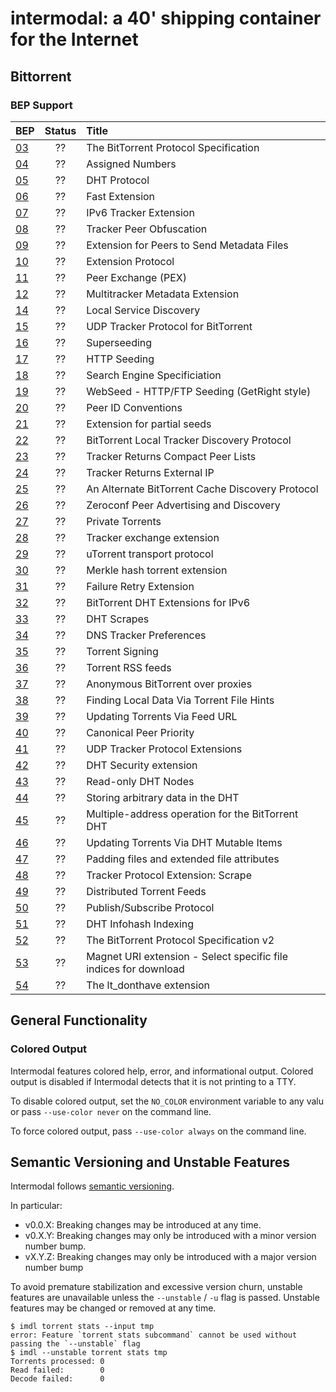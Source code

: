 # intermodal: a 40' shipping container for the Internet

## Bittorrent

### BEP Support

| BEP | Status | Title                                                            |
|-----|:------:|:-----------------------------------------------------------------|
| [03](http://bittorrent.org/beps/bep_03.html)  |   ??   | The BitTorrent Protocol Specification                            |
| [04](http://bittorrent.org/beps/bep_04.html)  |   ??   | Assigned Numbers                                                 |
| [05](http://bittorrent.org/beps/bep_05.html)  |   ??   | DHT Protocol                                                     |
| [06](http://bittorrent.org/beps/bep_06.html)  |   ??   | Fast Extension                                                   |
| [07](http://bittorrent.org/beps/bep_07.html)  |   ??   | IPv6 Tracker Extension                                           |
| [08](http://bittorrent.org/beps/bep_08.html)  |   ??   | Tracker Peer Obfuscation                                         |
| [09](http://bittorrent.org/beps/bep_09.html)  |   ??   | Extension for Peers to Send Metadata Files                       |
| [10](http://bittorrent.org/beps/bep_10.html)  |   ??   | Extension Protocol                                               |
| [11](http://bittorrent.org/beps/bep_11.html)  |   ??   | Peer Exchange (PEX)                                              |
| [12](http://bittorrent.org/beps/bep_12.html)  |   ??   | Multitracker Metadata Extension                                  |
| [14](http://bittorrent.org/beps/bep_14.html)  |   ??   | Local Service Discovery                                          |
| [15](http://bittorrent.org/beps/bep_15.html)  |   ??   | UDP Tracker Protocol for BitTorrent                              |
| [16](http://bittorrent.org/beps/bep_16.html)  |   ??   | Superseeding                                                     |
| [17](http://bittorrent.org/beps/bep_17.html)  |   ??   | HTTP Seeding                                                     |
| [18](http://bittorrent.org/beps/bep_18.html)  |   ??   | Search Engine Specificiation                                     |
| [19](http://bittorrent.org/beps/bep_19.html)  |   ??   | WebSeed - HTTP/FTP Seeding (GetRight style)                      |
| [20](http://bittorrent.org/beps/bep_20.html)  |   ??   | Peer ID Conventions                                              |
| [21](http://bittorrent.org/beps/bep_21.html)  |   ??   | Extension for partial seeds                                      |
| [22](http://bittorrent.org/beps/bep_22.html)  |   ??   | BitTorrent Local Tracker Discovery Protocol                      |
| [23](http://bittorrent.org/beps/bep_23.html)  |   ??   | Tracker Returns Compact Peer Lists                               |
| [24](http://bittorrent.org/beps/bep_24.html)  |   ??   | Tracker Returns External IP                                      |
| [25](http://bittorrent.org/beps/bep_25.html)  |   ??   | An Alternate BitTorrent Cache Discovery Protocol                 |
| [26](http://bittorrent.org/beps/bep_26.html)  |   ??   | Zeroconf Peer Advertising and Discovery                          |
| [27](http://bittorrent.org/beps/bep_27.html)  |   ??   | Private Torrents                                                 |
| [28](http://bittorrent.org/beps/bep_28.html)  |   ??   | Tracker exchange extension                                       |
| [29](http://bittorrent.org/beps/bep_29.html)  |   ??   | uTorrent transport protocol                                      |
| [30](http://bittorrent.org/beps/bep_30.html)  |   ??   | Merkle hash torrent extension                                    |
| [31](http://bittorrent.org/beps/bep_31.html)  |   ??   | Failure Retry Extension                                          |
| [32](http://bittorrent.org/beps/bep_32.html)  |   ??   | BitTorrent DHT Extensions for IPv6                               |
| [33](http://bittorrent.org/beps/bep_33.html)  |   ??   | DHT Scrapes                                                      |
| [34](http://bittorrent.org/beps/bep_34.html)  |   ??   | DNS Tracker Preferences                                          |
| [35](http://bittorrent.org/beps/bep_35.html)  |   ??   | Torrent Signing                                                  |
| [36](http://bittorrent.org/beps/bep_36.html)  |   ??   | Torrent RSS feeds                                                |
| [37](http://bittorrent.org/beps/bep_37.html)  |   ??   | Anonymous BitTorrent over proxies                                |
| [38](http://bittorrent.org/beps/bep_38.html)  |   ??   | Finding Local Data Via Torrent File Hints                        |
| [39](http://bittorrent.org/beps/bep_39.html)  |   ??   | Updating Torrents Via Feed URL                                   |
| [40](http://bittorrent.org/beps/bep_40.html)  |   ??   | Canonical Peer Priority                                          |
| [41](http://bittorrent.org/beps/bep_41.html)  |   ??   | UDP Tracker Protocol Extensions                                  |
| [42](http://bittorrent.org/beps/bep_42.html)  |   ??   | DHT Security extension                                           |
| [43](http://bittorrent.org/beps/bep_43.html)  |   ??   | Read-only DHT Nodes                                              |
| [44](http://bittorrent.org/beps/bep_44.html)  |   ??   | Storing arbitrary data in the DHT                                |
| [45](http://bittorrent.org/beps/bep_45.html)  |   ??   | Multiple-address operation for the BitTorrent DHT                |
| [46](http://bittorrent.org/beps/bep_46.html)  |   ??   | Updating Torrents Via DHT Mutable Items                          |
| [47](http://bittorrent.org/beps/bep_47.html)  |   ??   | Padding files and extended file attributes                       |
| [48](http://bittorrent.org/beps/bep_48.html)  |   ??   | Tracker Protocol Extension: Scrape                               |
| [49](http://bittorrent.org/beps/bep_49.html)  |   ??   | Distributed Torrent Feeds                                        |
| [50](http://bittorrent.org/beps/bep_50.html)  |   ??   | Publish/Subscribe Protocol                                       |
| [51](http://bittorrent.org/beps/bep_51.html)  |   ??   | DHT Infohash Indexing                                            |
| [52](http://bittorrent.org/beps/bep_52.html)  |   ??   | The BitTorrent Protocol Specification v2                         |
| [53](http://bittorrent.org/beps/bep_53.html)  |   ??   | Magnet URI extension - Select specific file indices for download |
| [54](http://bittorrent.org/beps/bep_54.html)  |   ??   | The lt_donthave extension                                        |

## General Functionality

### Colored Output

Intermodal features colored help, error, and informational output. Colored
output is disabled if Intermodal detects that it is not printing to a TTY.

To disable colored output, set the `NO_COLOR` environment variable to any
valu or pass `--use-color never` on the command line.

To force colored output, pass `--use-color always` on the command line.

## Semantic Versioning and Unstable Features

Intermodal follows [semantic versioning](https://semver.org/).

In particular:

- v0.0.X: Breaking changes may be introduced at any time.
- v0.X.Y: Breaking changes may only be introduced with a minor version number
  bump.
- vX.Y.Z: Breaking changes may only be introduced with a major version number
  bump

To avoid premature stabilization and excessive version churn, unstable features
are unavailable unless the `--unstable` / `-u` flag is passed. Unstable
features may be changed or removed at any time.

```
$ imdl torrent stats --input tmp
error: Feature `torrent stats subcommand` cannot be used without passing the `--unstable` flag
$ imdl --unstable torrent stats tmp
Torrents processed: 0
Read failed:        0
Decode failed:      0
```
